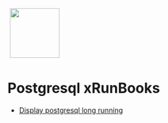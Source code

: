 <img align="center" src="https://unskript.com/assets/favicon.png" width="100" height="100" style="padding: 5px">

 # Postgresql xRunBooks

* [Display postgresql long running](https://github.com/unskript/Awesome-CloudOps-Automation/tree/master)
